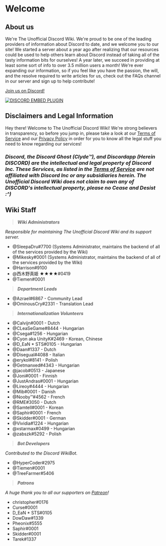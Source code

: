<!-- TITLE: Home -->
<!-- SUBTITLE: Welcome to The Unofficial Discord Wiki! -->

# Welcome
## About us

We're The Unofficial Discord Wiki. We're proud to be one of the leading providers of information about Discord to date, and we welcome you to our site! We started a server about a year ago after realizing that our resources could be used to help others learn about Discord instead of taking all of the tasty information bits for ourselves! A year later, we succeed in providing at least some sort of info to over 3.5 million users a month! We're ever expanding our information, so if you feel like you have the passion, the will, and the resolve required to write articles for us, check out the FAQs channel in our server and sign up to help contribute!

[Join us on Discord!](https://discord.gg/ZRJ9Ghh)

<a href="https://discord.gg/ZRJ9Ghh">![DISCORD EMBED PLUGIN](https://discordapp.com/api/guilds/367460196148183040/widget.png?style=banner2)</a>

## Disclaimers and Legal Information
Hey there! Welcome to The Unofficial Discord Wiki! We're strong believers in transparency, so before you jump in, please take a look at our [Terms of Service](/terms) and our [Privacy Policy](/privacy) in order for you to know all the legal stuff you need to know regarding our services!

### ***Discord, the Discord Ghost (Clyde™), and Discordapp (Herein DISCORD) are the intellectual and legal property of Discord Inc. These Services, as listed in the [Terms of Service](/terms) are not affiliated with Discord Inc or any subsidiaries herein. The Unofficial Discord Wiki does not claim to own any of DISCORD's intellectual property, please no Cease and Desist :^)***

## Wiki Staff
> ***Wiki Administrators***

*Responsible for maintaining The Unofficial Discord Wiki and its support server.*
* @SleepaDru#7700 (Systems Administrator, maintains the backend of all of the services provided by the Wiki)
* @Mikesky#0001 (Systems Administrator, maintains the backend of all of the services provided by the Wiki)
* @Harrison#9100
* @西木野真姫 ★★★★#0419
* @Tiemen#0001

> ***Department Leads***

* @Azrael#6867 - Community Lead
* @OminousCry#2331 - Translation Lead

> ***Internationalization Volunteers***

* @Calvijn#0001 - Dutch
* @CLeaSeGame#8444 - Hungarian
* @Csega#1256 - Hungarian
* @Cyon aka UnityK#2469 - Korean, Chinese
* @D_EaN * STS#0105 - Hungarian
* @Daan#1337 - Dutch
* @Disegual#4088 - Italian
* @erykol#8141 - Polish
* @Getmanxed#4343 - Hungarian
* @jacob#0513 - Japanese
* @Joni#0001 - Finnish
* @JustAndras#0001 - Hungarian
* @Lireoy#4444 - Hungarian
* @Mib#0001 - Danish
* @Nooby™#4562 - French
* @RME#3050 - Dutch
* @Samtell#0001 - Korean
* @Saphir#0001 - French
* @Skidder#0001 - German
* @Vividia#1224 - Hungarian
* @xstarmax#0499 - Hungarian
* @zabszk#5292 - Polish

> ***Bot Developers***

*Contributed to the Discord WikiBot.*
* @HyperCoder#2975
* @Tiemen#0001
* @TreeFarmer#5406

> ***Patrons***

*A huge thank you to all our supporters on [Patreon](https://www.patreon.com/TheDiscordWiki)!*

* christopher#0176
* Curse#0001
* D_EaN * STS#0105
* DowDaw#1339
* Pheonix#5555
* Saphir#0001
* Skidder#0001
* Tarek#1337